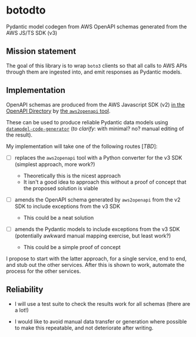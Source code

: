 # botodto

Pydantic model codegen from AWS OpenAPI schemas generated from the AWS JS/TS SDK (v3)

## Mission statement

The goal of this library is to wrap `boto3` clients so that all calls to AWS APIs through them
are ingested into, and emit responses as Pydantic models.

## Implementation

OpenAPI schemas are produced from the AWS Javascript SDK (v2)
[in the OpenAPI Directory](https://github.com/APIs-guru/openapi-directory/tree/master/APIs/amazonaws.com)
by [the `aws2openapi` tool](https://github.com/APIs-guru/aws2openapi).

These can be used to produce reliable Pydantic data models using [`datamodel-code-generator`][dcg]
(_to clarify_: with minimal? no? manual editing of the result).

[dcg]: datamodel-code-generator "https://github.com/koxudaxi/datamodel-code-generator"

My implementation will take one of the following routes [_TBD_]:

- [ ] replaces the `aws2openapi` tool with a Python converter for the v3 SDK (simplest approach, more work?)
  - Theoretically this is the nicest approach
  - It isn't a good idea to approach this without a proof of concept that the proposed solution is viable

- [ ] amends the OpenAPI schema generated by `aws2openapi` from the v2 SDK to include exceptions from the v3 SDK
  - This could be a neat solution

- [ ] amends the Pydantic models to include exceptions from the v3 SDK (potentially awkward manual mapping exercise, but least work?)
  - This could be a simple proof of concept

I propose to start with the latter approach, for a single service, end to end, and stub out the other services.
After this is shown to work, automate the process for the other services.

## Reliability

- I will use a test suite to check the results work for all schemas (there are a lot!)

- I would like to avoid manual data transfer or generation where possible to make this repeatable,
  and not deteriorate after writing.
